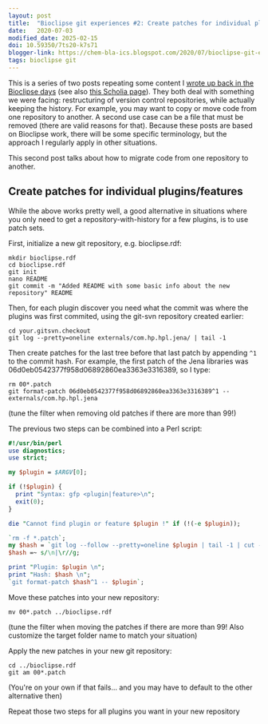```yaml
---
layout: post
title:  "Bioclipse git experiences #2: Create patches for individual plugins/features"
date:   2020-07-03
modified_date: 2025-02-15
doi: 10.59350/7ts20-k7s71
blogger-link: https://chem-bla-ics.blogspot.com/2020/07/bioclipse-git-experiences-2-create.html
tags: bioclipse git
---
```


This is a series of two posts repeating some content I [wrote up back in the Bioclipse days](https://web.archive.org/web/20180821111520/http://wiki.bioclipse.net/index.php?title=Git_Development)
(see also [this Scholia page](https://scholia.toolforge.org/topic/Q1769726)). They both deal with something
we were facing: restructuring of version control repositories, while actually keeping the history. For
example, you may want to copy or move code from one repository to another. A second use case can be a file
that must be removed (there are valid reasons for that). Because these posts are based on Bioclipse work,
there will be some specific terminology, but the approach I regularly apply in other situations.

This second post talks about how to migrate code from one repository to another.

## Create patches for individual plugins/features

While the above works pretty well, a good alternative in situations where you only need to get a
repository-with-history for a few plugins, is to use patch sets.

First, initialize a new git repository, e.g. bioclipse.rdf:

```shell
mkdir bioclipse.rdf
cd bioclipse.rdf
git init
nano README
git commit -m "Added README with some basic info about the new repository" README
```

Then, for each plugin discover you need what the commit was where the plugins was first commited, using the git-svn repository created earlier:

```shell
cd your.gitsvn.checkout
git log --pretty=oneline externals/com.hp.hpl.jena/ | tail -1
```

Then create patches for the last tree before that last patch by appending `^1` to the commit hash. For example, the first patch of the Jena libraries was 06d0eb0542377f958d06892860ea3363e3316389, so I type:

```shell
rm 00*.patch
git format-patch 06d0eb0542377f958d06892860ea3363e3316389^1 -- externals/com.hp.hpl.jena
```

(tune the filter when removing old patches if there are more than 99!)

The previous two steps can be combined into a Perl script:

```perl
#!/usr/bin/perl
use diagnostics;
use strict;

my $plugin = $ARGV[0];

if (!$plugin) {
  print "Syntax: gfp <plugin|feature>\n";
  exit(0);
}

die "Cannot find plugin or feature $plugin !" if (!(-e $plugin));

`rm -f *.patch`;
my $hash = `git log --follow --pretty=oneline $plugin | tail -1 | cut -d' ' -f1`;
$hash =~ s/\n|\r//g;

print "Plugin: $plugin \n";
print "Hash: $hash \n";
`git format-patch $hash^1 -- $plugin`;
```

Move these patches into your new repository:

```shell
mv 00*.patch ../bioclipse.rdf
```

(tune the filter when moving the patches if there are more than 99! Also customize the target folder name to match your situation)

Apply the new patches in your new git repository:

```shell
cd ../bioclipse.rdf
git am 00*.patch
```

(You're on your own if that fails... and you may have to default to the other alternative then)

Repeat those two steps for all plugins you want in your new repository
